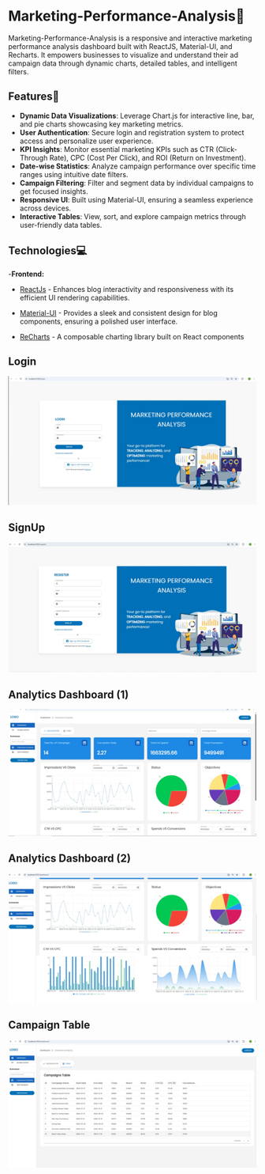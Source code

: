 # Marketing-Performance-Analysis📝

Marketing-Performance-Analysis is a responsive and interactive marketing performance analysis dashboard built with ReactJS, Material-UI, and Recharts. It empowers businesses to visualize and understand their ad campaign data through dynamic charts, detailed tables, and intelligent filters.

## Features🎯

- **Dynamic Data Visualizations**: Leverage Chart.js for interactive line, bar, and pie charts showcasing key marketing metrics.
- **User Authentication**: Secure login and registration system to protect access and personalize user experience.
- **KPI Insights**: Monitor essential marketing KPIs such as CTR (Click-Through Rate), CPC (Cost Per Click), and ROI (Return on Investment).
- **Date-wise Statistics**: Analyze campaign performance over specific time ranges using intuitive date filters.
- **Campaign Filtering**: Filter and segment data by individual campaigns to get focused insights.
- **Responsive UI**: Built using Material-UI, ensuring a seamless experience across devices.
- **Interactive Tables**: View, sort, and explore campaign metrics through user-friendly data tables.

## Technologies💻

-**Frontend:**

- [ReactJs](https://react.dev/learn) - Enhances blog interactivity and responsiveness with its efficient UI rendering capabilities.

- [Material-UI](https://mui.com/material-ui/getting-started/) - Provides a sleek and consistent design for blog components, ensuring a polished user interface.

- [ReCharts](https://recharts.org/en-US/) - A composable charting library built on React components


## Login

![Login](./project-images/Login.jpeg)

## SignUp

![SignUp](./project-images/Register.jpeg)

## Analytics Dashboard (1)

![Analytics Dashboard (1)](./project-images/dashboard1.jpeg)

## Analytics Dashboard (2)

![Analytics Dashboard (2)](./project-images/dashboard2.jpeg)

## Campaign Table

![Campaign Table](./project-images/CampainTable.jpeg)

